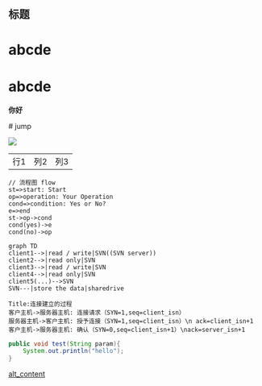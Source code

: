 ## 标题

# abcde

# abcde

**你好**

\# jump



![](https://saas-2.oss-cn-hangzhou.aliyuncs.com/gitbook/20200313162327.png)



|      |      |      |
| :--- | ---- | ---- |
| 行1  | 列2  | 列3  |

```flow
// 流程图 flow
st=>start: Start
op=>operation: Your Operation
cond=>condition: Yes or No?
e=>end
st->op->cond
cond(yes)->e
cond(no)->op
```

```mermaid
graph TD
client1-->|read / write|SVN((SVN server))
client2-->|read only|SVN
client3-->|read / write|SVN
client4-->|read only|SVN
client5(...)-->SVN
SVN---|store the data|sharedrive
```

```sequence
Title:连接建立的过程
客户主机->服务器主机: 连接请求（SYN=1,seq=client_isn） 
服务器主机->客户主机: 授予连接（SYN=1,seq=client_isn）\n ack=client_isn+1
客户主机->服务器主机: 确认（SYN=0,seq=client_isn+1）\nack=server_isn+1
```

```java
public void test(String param){
    System.out.println("hello");
}
```

[alt_content](#jump)


<link rel="stylesheet" href="//cdn.bootcss.com/gitalk/1.5.0/gitalk.min.css">
<script src="//cdn.bootcss.com/gitalk/1.5.0/gitalk.min.js"></script>
<div id="gitalk-container"></div>
<script>
    var gitalk = new Gitalk({
    clientID: '2973ef78e3817bb9904d', // GitHub Application Client ID
    clientSecret: 'f22ec25fbf86e712c8bd05e5b30607d809c9a658', // GitHub Application Client Secret
    repo: 'dituhui-gitbook',              // 存放评论的仓库
    owner: 'chamberone',          // 仓库的创建者，
    admin: ['chamberone'],        // 如果仓库有多个人可以操作，那么在这里以数组形式写出
    id: "/test.md",      // 用于标记评论是哪个页面的，确保唯一，并且长度小于50
    title: "test反馈" //title用于在github仓库issues的标题，如果你想管理评论可以设置一下这个参数，来区分该评论是来自于那个文章
    });
    gitalk.render('gitalk-container');    // 渲染Gitalk评论组件
 </script>